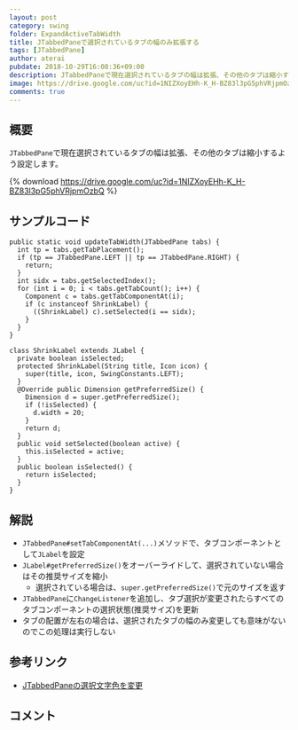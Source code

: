 ```yaml
---
layout: post
category: swing
folder: ExpandActiveTabWidth
title: JTabbedPaneで選択されているタブの幅のみ拡張する
tags: [JTabbedPane]
author: aterai
pubdate: 2018-10-29T16:08:36+09:00
description: JTabbedPaneで現在選択されているタブの幅は拡張、その他のタブは縮小するよう設定します。
image: https://drive.google.com/uc?id=1NIZXoyEHh-K_H-BZ83l3pG5phVRjpmOzbQ
comments: true
---
```

## 概要
`JTabbedPane`で現在選択されているタブの幅は拡張、その他のタブは縮小するよう設定します。

{% download https://drive.google.com/uc?id=1NIZXoyEHh-K_H-BZ83l3pG5phVRjpmOzbQ %}

## サンプルコード
<pre class="prettyprint"><code>public static void updateTabWidth(JTabbedPane tabs) {
  int tp = tabs.getTabPlacement();
  if (tp == JTabbedPane.LEFT || tp == JTabbedPane.RIGHT) {
    return;
  }
  int sidx = tabs.getSelectedIndex();
  for (int i = 0; i &lt; tabs.getTabCount(); i++) {
    Component c = tabs.getTabComponentAt(i);
    if (c instanceof ShrinkLabel) {
      ((ShrinkLabel) c).setSelected(i == sidx);
    }
  }
}

class ShrinkLabel extends JLabel {
  private boolean isSelected;
  protected ShrinkLabel(String title, Icon icon) {
    super(title, icon, SwingConstants.LEFT);
  }
  @Override public Dimension getPreferredSize() {
    Dimension d = super.getPreferredSize();
    if (!isSelected) {
      d.width = 20;
    }
    return d;
  }
  public void setSelected(boolean active) {
    this.isSelected = active;
  }
  public boolean isSelected() {
    return isSelected;
  }
}
</code></pre>

## 解説
- `JTabbedPane#setTabComponentAt(...)`メソッドで、タブコンポーネントとして`JLabel`を設定
- `JLabel#getPreferredSize()`をオーバーライドして、選択されていない場合はその推奨サイズを縮小
    - 選択されている場合は、`super.getPreferredSize()`で元のサイズを返す
- `JTabbedPane`に`ChangeListener`を追加し、タブ選択が変更されたらすべてのタブコンポーネントの選択状態(推奨サイズ)を更新
- タブの配置が左右の場合は、選択されたタブの幅のみ変更しても意味がないのでこの処理は実行しない

<!-- dummy comment line for breaking list -->

## 参考リンク
- [JTabbedPaneの選択文字色を変更](https://ateraimemo.com/Swing/ColorTab.html)

<!-- dummy comment line for breaking list -->

## コメント
